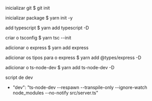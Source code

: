 inicializar git
\$ git init

inicializar package
\$ yarn init -y

add typescript
\$ yarn add typescript -D

criar o tsconfig
\$ yarn tsc --init

adicionar o express
\$ yarn add express

adicionar os tipos para o express
\$ yarn add @types/express -D

adicionar o ts-node-dev
\$ yarn add ts-node-dev -D

script de dev

- "dev": "ts-node-dev --respawn --transpile-only --ignore-watch node_modules --no-notify src/server.ts"
